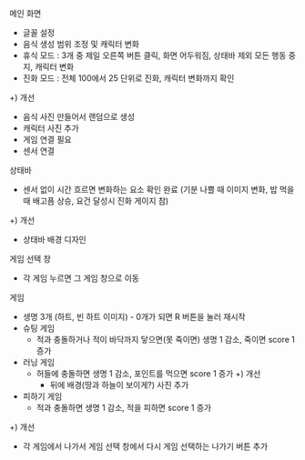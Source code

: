 메인 화면
- 글꼴 설정
- 음식 생성 범위 조정 및 캐릭터 변화
- 휴식 모드 : 3개 중 제일 오른쪽 버튼 클릭, 화면 어두워짐, 상태바 제외 모든 행동 중지, 캐릭터 변화
- 진화 모드 : 전체 100에서 25 단위로 진화, 캐릭터 변화까지 확인

+) 개선
- 음식 사진 만들어서 랜덤으로 생성
- 캐릭터 사진 추가
- 게임 연결 필요
- 센서 연결

상태바
- 센서 없이 시간 흐르면 변화하는 요소 확인 완료
(기분 나쁠 때 이미지 변화, 밥 먹을 때 배고픔 상승, 요건 달성시 진화 게이지 참)

+) 개선
- 상태바 배경 디자인

게임 선택 창
- 각 게임 누르면 그 게임 창으로 이동

게임
- 생명 3개 (하트, 빈 하트 이미지) - 0개가 되면 R 버튼을 눌러 재시작
- 슈팅 게임
  - 적과 충돌하거나 적이 바닥까지 닿으면(못 죽이면) 생명 1 감소, 죽이면 score 1 증가
- 러닝 게임
  - 허들에 충돌하면 생명 1 감소, 포인트를 먹으면 score 1 증가
  +) 개선
    - 뒤에 배경(땅과 하늘이 보이게?) 사진 추가
- 피하기 게임
  - 적과 충돌하면 생명 1 감소, 적을 피하면 score 1 증가
 
+) 개선
- 각 게임에서 나가서 게임 선택 창에서 다시 게임 선택하는 나가기 버튼 추가

